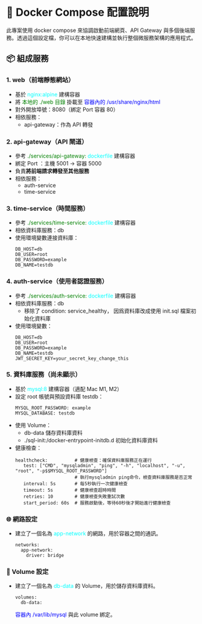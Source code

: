 # 🐳 Docker Compose 配置說明
此專案使用 docker compose 來協調啟動前端網頁、API Gateway 與多個後端服務。透過這個設定檔，你可以在本地快速建構並執行整個微服務架構的應用程式。

## 📦 組成服務
### 1. web（前端靜態網站）
- 基於 <font color=#00FFFF>nginx:alpine</font> 建構容器
- 將 <font color=#008000>本地的 ./web 目錄</font> 掛載至 <font color=#0000FF>容器內的 /usr/share/nginx/html</font>
- 對外開放埠號：8080（綁定 Port 容器 80）
- 相依服務：
   - api-gateway：作為 API 轉發

### 2. api-gateway（API 閘道）
- 參考 <font color=#008000>./services/api-gateway:</font> <font color=#00FFFF>dockerfile</font> 建構容器
- 綁定 Port ：主機 5001 → 容器 5000
- 負責**將前端請求轉發至其他服務**
- 相依服務：
  - auth-service
  - time-service

### 3. time-service（時間服務）
- 參考 <font color=#008000>./services/time-service:</font> <font color=#00FFFF>dockerfile</font> 建構容器
- 相依資料庫服務：db
- 使用環境變數連接資料庫：
   ```docker compose
   DB_HOST=db
   DB_USER=root
   DB_PASSWORD=example
   DB_NAME=testdb
   ```
### 4. auth-service（使用者認證服務）
- 參考 <font color=#008000>./services/auth-service:</font> <font color=#00FFFF>dockerfile</font> 建構容器
- 相依資料庫服務：db
   - 移除了 condition: service_healthy，
   因爲資料庫改成使用 init.sql 檔案初始化資料庫
- 使用環境變數：
   ```docker compose
   DB_HOST=db
   DB_USER=root
   DB_PASSWORD=example
   DB_NAME=testdb
   JWT_SECRET_KEY=your_secret_key_change_this
   ```
### 5. 資料庫服務（尚未顯示）
- 基於 <font color=#00FFFF>mysql:8</font> 建構容器（適配 Mac M1, M2）
- 設定 root 帳號與預設資料庫 testdb：
   ```
   MYSQL_ROOT_PASSWORD: example
   MYSQL_DATABASE: testdb
   ```
- 使用 Volume：
   - db-data 儲存資料庫資料
   - ./sql-init:/docker-entrypoint-initdb.d 初始化資料庫資料
- 健康檢查：
   ```
   healthcheck:          # 健康檢查：確保資料庫服務正在運行
      test: ["CMD", "mysqladmin", "ping", "-h", "localhost", "-u", "root", "-p$$MYSQL_ROOT_PASSWORD"]
                         # 執行mysqladmin ping命令，檢查資料庫服務是否正常
      interval: 5s       # 每5秒執行一次健康檢查
      timeout: 5s        # 健康檢查超時時間
      retries: 10        # 健康檢查失敗重試次數
      start_period: 60s  # 服務啟動後，等待60秒後才開始進行健康檢查
   ```

### 🌐 網路設定
- 建立了一個名為 <font color=#00FFFF>app-network</font> 的網路，用於容器之間的通訊。
   ```docker compose
   networks:
     app-network:
       driver: bridge
   ```

### 💾 Volume 設定
- 建立了一個名為 <font color=#00FFFF>db-data</font> 的 Volume，用於儲存資料庫資料。
   ```docker compose
   volumes:
     db-data:
   ```
   <font color=#0000FF>容器內 /var/lib/mysql</font> 與此 volume 綁定。